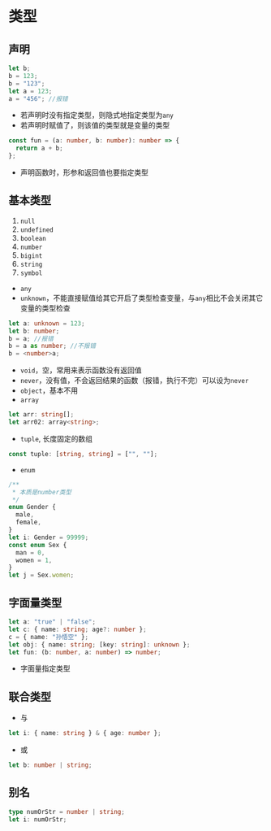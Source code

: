 # 类型

## 声明

```ts
let b;
b = 123;
b = "123";
let a = 123;
a = "456"; //报错
```

- 若声明时没有指定类型，则隐式地指定类型为`any`
- 若声明时赋值了，则该值的类型就是变量的类型

```ts
const fun = (a: number, b: number): number => {
  return a + b;
};
```

- 声明函数时，形参和返回值也要指定类型

## 基本类型

1. `null`
2. `undefined`
3. `boolean`
4. `number`
5. `bigint`
6. `string`
7. `symbol`

- `any`
- `unknown`，不能直接赋值给其它开启了类型检查变量，与`any`相比不会关闭其它变量的类型检查

```ts
let a: unknown = 123;
let b: number;
b = a; //报错
b = a as number; //不报错
b = <number>a;
```

- `void`，空，常用来表示函数没有返回值
- `never`，没有值，不会返回结果的函数（报错，执行不完）可以设为`never`
- `object`，基本不用
- `array`

```ts
let arr: string[];
let arr02: array<string>;
```

- `tuple`, 长度固定的数组

```ts
const tuple: [string, string] = ["", ""];
```

- `enum`

```ts
/**
 * 本质是number类型
 */
enum Gender {
  male,
  female,
}
let i: Gender = 99999;
const enum Sex {
  man = 0,
  women = 1,
}
let j = Sex.women;
```

## 字面量类型

```ts
let a: "true" | "false";
let c: { name: string; age?: number };
c = { name: "孙悟空" };
let obj: { name: string; [key: string]: unknown };
let fun: (b: number, a: number) => number;
```

- 字面量指定类型

## 联合类型

- 与

```ts
let i: { name: string } & { age: number };
```

- 或

```ts
let b: number | string;
```

## 别名

```ts
type numOrStr = number | string;
let i: numOrStr;
```
